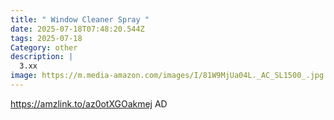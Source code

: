 ```yaml
---
title: " Window Cleaner Spray "
date: 2025-07-18T07:48:20.544Z
tags: 2025-07-18
Category: other
description: |
  3.xx
image: https://m.media-amazon.com/images/I/81W9MjUa04L._AC_SL1500_.jpg
---
```

https://amzlink.to/az0otXGOakmej
AD